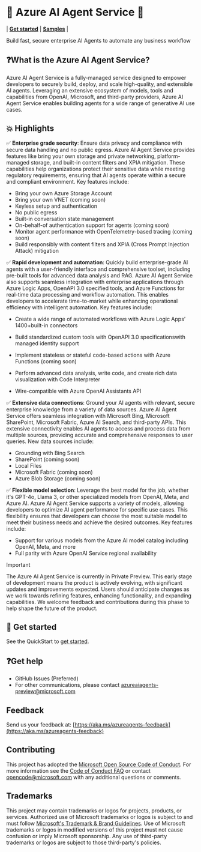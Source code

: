 # 🤖 Azure AI Agent Service 🤖

 | [**Get started**](./quickstart.md) | [**Samples**](./samples/) |

Build fast, secure enterprise AI Agents to automate any business workflow 

## ❓What is the Azure AI Agent Service? 
Azure AI Agent Service is a fully-managed service designed to empower developers to securely build, deploy, and scale high-quality, and extensible AI agents. Leveraging an extensive ecosystem of models, tools and capabilities from OpenAI, Microsoft, and third-party providers, Azure AI Agent Service enables building agents for a wide range of generative AI use cases.  

## 💥 Highlights 

✅ **Enterprise grade security**: Ensure data privacy and compliance with secure data handling and no public egress. Azure AI Agent Service provides features like bring your own storage and private networking, platform-managed storage, and built-in content filters and XPIA mitigation. These capabilities help organizations protect their sensitive data while meeting regulatory requirements, ensuring that AI agents operate within a secure and compliant environment. Key features include: 

- Bring your own Azure Storage Account
- Bring your own VNET (coming soon)
- Keyless setup and authentication
- No public egress
- Built-in conversation state management
- On-behalf-of authentication support for agents (coming soon)
- Monitor agent performance with OpenTelemetry-based tracing (coming soon)
- Build responsibly with content filters and XPIA (Cross Prompt Injection Attack) mitigation

✅ **Rapid development and automation**: Quickly build enterprise-grade AI agents with a user-friendly interface and comprehensive toolset, including pre-built tools for advanced data analysis and RAG. Azure AI Agent Service also supports seamless integration with enterprise applications through Azure Logic Apps, OpenAPI 3.0 specified tools, and Azure Functions for real-time data processing and workflow automation. This enables developers to accelerate time-to-market while enhancing operational efficiency with intelligent automation. Key features include: 

* Create a wide range of automated workflows with Azure Logic Apps’ 1400+built-in connectors​ 

* Build standardized custom tools with OpenAPI 3.0 specifications​ with managed identity support 

* Implement stateless or stateful code-based actions with Azure Functions​ (coming soon) 

* Perform advanced data analysis, write code, and create rich data visualization with Code Interpreter​ 

* Wire-compatible with Azure OpenAI Assistants API 

✅ **Extensive data connections**: Ground your AI agents with relevant, secure enterprise knowledge from a variety of data sources. Azure AI Agent Service offers seamless integration with Microsoft Bing, Microsoft SharePoint, Microsoft Fabric, Azure AI Search, and third-party APIs. This extensive connectivity enables AI agents to access and process data from multiple sources, providing accurate and comprehensive responses to user queries. New data sources include: 

- Grounding with Bing Search
- SharePoint (coming soon)
- Local Files
- Microsoft Fabric (coming soon)
- Azure Blob Storage (coming soon)

✅ **Flexible model selection**: Leverage the best model for the job, whether it's GPT-4o, Llama 3, or other specialized models from OpenAI, Meta, and Azure AI. Azure AI Agent Service supports a variety of models, allowing developers to optimize AI agent performance for specific use cases. This flexibility ensures that developers can choose the most suitable model to meet their business needs and achieve the desired outcomes. Key features include: 

* Support for various models from the Azure AI model catalog including OpenAI, Meta, and more​ 
* Full parity with Azure OpenAI Service regional availability 

> [!IMPORTANT]
> The Azure AI Agent Service is currently in Private Preview. This early stage of development means the product is actively evolving, with significant updates and improvements expected. Users should anticipate changes as we work towards refining features, enhancing functionality, and expanding capabilities. We welcome feedback and contributions during this phase to help shape the future of the product. 

## 🚀 Get started 

See the QuickStart to [get started](./quickstart.md).  

## ❓Get help 

* GitHub Issues (Preferred) 
* For other communications, please contact azureaiagents-preview@microsoft.com 

## Feedback
Send us your feedback at: [https://aka.ms/azureagents-feedback](https://aka.ms/azureagents-feedback)

## Contributing

This project has adopted the [Microsoft Open Source Code of Conduct](https://opensource.microsoft.com/codeofconduct/).
For more information see the [Code of Conduct FAQ](https://opensource.microsoft.com/codeofconduct/faq/) or
contact [opencode@microsoft.com](mailto:opencode@microsoft.com) with any additional questions or comments.

## Trademarks

This project may contain trademarks or logos for projects, products, or services. Authorized use of Microsoft 
trademarks or logos is subject to and must follow 
[Microsoft's Trademark & Brand Guidelines](https://www.microsoft.com/en-us/legal/intellectualproperty/trademarks/usage/general).
Use of Microsoft trademarks or logos in modified versions of this project must not cause confusion or imply Microsoft sponsorship.
Any use of third-party trademarks or logos are subject to those third-party's policies.
